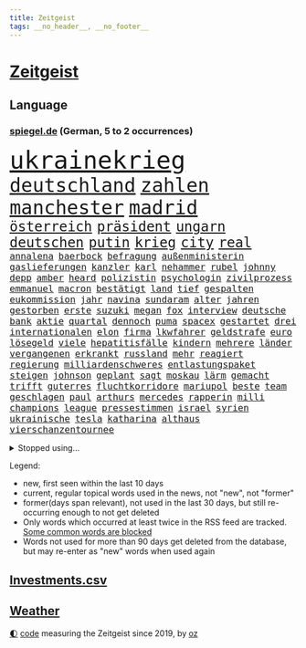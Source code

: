 ```yaml
---
title: Zeitgeist
tags: __no_header__, __no_footer__
---
```


# [Zeitgeist](https://oliz.io/zeitgeist/)

## Language

<h3><a href="https://www.spiegel.de" target="_blank">spiegel.de</a> (German, 5 to 2 occurrences)</h3>
<p style="font-family:monospace">
<span style="font-size:32pt"><a href="news_links.html#ukrainekrieg" class="current">ukrainekrieg</a></span>
<br>
<span style="font-size:25pt"><a href="news_links.html#deutschland" class="current">deutschland</a></span>
<span style="font-size:25pt"><a href="news_links.html#zahlen" class="current">zahlen</a></span>
<span style="font-size:25pt"><a href="news_links.html#manchester" class="current">manchester</a></span>
<span style="font-size:25pt"><a href="news_links.html#madrid" class="current">madrid</a></span>
<br>
<span style="font-size:18pt"><a href="news_links.html#österreich" class="current">österreich</a></span>
<span style="font-size:18pt"><a href="news_links.html#präsident" class="current">präsident</a></span>
<span style="font-size:18pt"><a href="news_links.html#ungarn" class="current">ungarn</a></span>
<span style="font-size:18pt"><a href="news_links.html#deutschen" class="current">deutschen</a></span>
<span style="font-size:18pt"><a href="news_links.html#putin" class="current">putin</a></span>
<span style="font-size:18pt"><a href="news_links.html#krieg" class="current">krieg</a></span>
<span style="font-size:18pt"><a href="news_links.html#city" class="current">city</a></span>
<span style="font-size:18pt"><a href="news_links.html#real" class="current">real</a></span>
<br>
<span style="font-size:12pt"><a href="news_links.html#annalena" class="current">annalena</a></span>
<span style="font-size:12pt"><a href="news_links.html#baerbock" class="current">baerbock</a></span>
<span style="font-size:12pt"><a href="news_links.html#befragung" class="current">befragung</a></span>
<span style="font-size:12pt"><a href="news_links.html#außenministerin" class="current">außenministerin</a></span>
<span style="font-size:12pt"><a href="news_links.html#gaslieferungen" class="current">gaslieferungen</a></span>
<span style="font-size:12pt"><a href="news_links.html#kanzler" class="current">kanzler</a></span>
<span style="font-size:12pt"><a href="news_links.html#karl" class="current">karl</a></span>
<span style="font-size:12pt"><a href="news_links.html#nehammer" class="current">nehammer</a></span>
<span style="font-size:12pt"><a href="news_links.html#rubel" class="current">rubel</a></span>
<span style="font-size:12pt"><a href="news_links.html#johnny" class="current">johnny</a></span>
<span style="font-size:12pt"><a href="news_links.html#depp" class="current">depp</a></span>
<span style="font-size:12pt"><a href="news_links.html#amber" class="current">amber</a></span>
<span style="font-size:12pt"><a href="news_links.html#heard" class="current">heard</a></span>
<span style="font-size:12pt"><a href="news_links.html#polizistin" class="current">polizistin</a></span>
<span style="font-size:12pt"><a href="news_links.html#psychologin" class="current">psychologin</a></span>
<span style="font-size:12pt"><a href="news_links.html#zivilprozess" class="new">zivilprozess</a></span>
<span style="font-size:12pt"><a href="news_links.html#emmanuel" class="current">emmanuel</a></span>
<span style="font-size:12pt"><a href="news_links.html#macron" class="current">macron</a></span>
<span style="font-size:12pt"><a href="news_links.html#bestätigt" class="current">bestätigt</a></span>
<span style="font-size:12pt"><a href="news_links.html#land" class="current">land</a></span>
<span style="font-size:12pt"><a href="news_links.html#tief" class="current">tief</a></span>
<span style="font-size:12pt"><a href="news_links.html#gespalten" class="current">gespalten</a></span>
<span style="font-size:12pt"><a href="news_links.html#eukommission" class="current">eukommission</a></span>
<span style="font-size:12pt"><a href="news_links.html#jahr" class="current">jahr</a></span>
<span style="font-size:12pt"><a href="news_links.html#navina" class="new">navina</a></span>
<span style="font-size:12pt"><a href="news_links.html#sundaram" class="new">sundaram</a></span>
<span style="font-size:12pt"><a href="news_links.html#alter" class="current">alter</a></span>
<span style="font-size:12pt"><a href="news_links.html#jahren" class="current">jahren</a></span>
<span style="font-size:12pt"><a href="news_links.html#gestorben" class="current">gestorben</a></span>
<span style="font-size:12pt"><a href="news_links.html#erste" class="current">erste</a></span>
<span style="font-size:12pt"><a href="news_links.html#suzuki" class="new">suzuki</a></span>
<span style="font-size:12pt"><a href="news_links.html#megan" class="new">megan</a></span>
<span style="font-size:12pt"><a href="news_links.html#fox" class="current">fox</a></span>
<span style="font-size:12pt"><a href="news_links.html#interview" class="current">interview</a></span>
<span style="font-size:12pt"><a href="news_links.html#deutsche" class="current">deutsche</a></span>
<span style="font-size:12pt"><a href="news_links.html#bank" class="current">bank</a></span>
<span style="font-size:12pt"><a href="news_links.html#aktie" class="current">aktie</a></span>
<span style="font-size:12pt"><a href="news_links.html#quartal" class="current">quartal</a></span>
<span style="font-size:12pt"><a href="news_links.html#dennoch" class="current">dennoch</a></span>
<span style="font-size:12pt"><a href="news_links.html#puma" class="current">puma</a></span>
<span style="font-size:12pt"><a href="news_links.html#spacex" class="current">spacex</a></span>
<span style="font-size:12pt"><a href="news_links.html#gestartet" class="current">gestartet</a></span>
<span style="font-size:12pt"><a href="news_links.html#drei" class="current">drei</a></span>
<span style="font-size:12pt"><a href="news_links.html#internationalen" class="current">internationalen</a></span>
<span style="font-size:12pt"><a href="news_links.html#elon" class="current">elon</a></span>
<span style="font-size:12pt"><a href="news_links.html#firma" class="current">firma</a></span>
<span style="font-size:12pt"><a href="news_links.html#lkwfahrer" class="current">lkwfahrer</a></span>
<span style="font-size:12pt"><a href="news_links.html#geldstrafe" class="current">geldstrafe</a></span>
<span style="font-size:12pt"><a href="news_links.html#euro" class="current">euro</a></span>
<span style="font-size:12pt"><a href="news_links.html#lösegeld" class="new">lösegeld</a></span>
<span style="font-size:12pt"><a href="news_links.html#viele" class="current">viele</a></span>
<span style="font-size:12pt"><a href="news_links.html#hepatitisfälle" class="new">hepatitisfälle</a></span>
<span style="font-size:12pt"><a href="news_links.html#kindern" class="current">kindern</a></span>
<span style="font-size:12pt"><a href="news_links.html#mehrere" class="current">mehrere</a></span>
<span style="font-size:12pt"><a href="news_links.html#länder" class="current">länder</a></span>
<span style="font-size:12pt"><a href="news_links.html#vergangenen" class="current">vergangenen</a></span>
<span style="font-size:12pt"><a href="news_links.html#erkrankt" class="current">erkrankt</a></span>
<span style="font-size:12pt"><a href="news_links.html#russland" class="current">russland</a></span>
<span style="font-size:12pt"><a href="news_links.html#mehr" class="current">mehr</a></span>
<span style="font-size:12pt"><a href="news_links.html#reagiert" class="current">reagiert</a></span>
<span style="font-size:12pt"><a href="news_links.html#regierung" class="current">regierung</a></span>
<span style="font-size:12pt"><a href="news_links.html#milliardenschweres" class="new">milliardenschweres</a></span>
<span style="font-size:12pt"><a href="news_links.html#entlastungspaket" class="current">entlastungspaket</a></span>
<span style="font-size:12pt"><a href="news_links.html#steigen" class="current">steigen</a></span>
<span style="font-size:12pt"><a href="news_links.html#johnson" class="current">johnson</a></span>
<span style="font-size:12pt"><a href="news_links.html#geplant" class="current">geplant</a></span>
<span style="font-size:12pt"><a href="news_links.html#sagt" class="current">sagt</a></span>
<span style="font-size:12pt"><a href="news_links.html#moskau" class="current">moskau</a></span>
<span style="font-size:12pt"><a href="news_links.html#lärm" class="current">lärm</a></span>
<span style="font-size:12pt"><a href="news_links.html#gemacht" class="current">gemacht</a></span>
<span style="font-size:12pt"><a href="news_links.html#trifft" class="current">trifft</a></span>
<span style="font-size:12pt"><a href="news_links.html#guterres" class="current">guterres</a></span>
<span style="font-size:12pt"><a href="news_links.html#fluchtkorridore" class="current">fluchtkorridore</a></span>
<span style="font-size:12pt"><a href="news_links.html#mariupol" class="current">mariupol</a></span>
<span style="font-size:12pt"><a href="news_links.html#beste" class="current">beste</a></span>
<span style="font-size:12pt"><a href="news_links.html#team" class="current">team</a></span>
<span style="font-size:12pt"><a href="news_links.html#geschlagen" class="current">geschlagen</a></span>
<span style="font-size:12pt"><a href="news_links.html#paul" class="current">paul</a></span>
<span style="font-size:12pt"><a href="news_links.html#arthurs" class="new">arthurs</a></span>
<span style="font-size:12pt"><a href="news_links.html#mercedes" class="current">mercedes</a></span>
<span style="font-size:12pt"><a href="news_links.html#rapperin" class="current">rapperin</a></span>
<span style="font-size:12pt"><a href="news_links.html#milli" class="new">milli</a></span>
<span style="font-size:12pt"><a href="news_links.html#champions" class="current">champions</a></span>
<span style="font-size:12pt"><a href="news_links.html#league" class="current">league</a></span>
<span style="font-size:12pt"><a href="news_links.html#pressestimmen" class="current">pressestimmen</a></span>
<span style="font-size:12pt"><a href="news_links.html#israel" class="current">israel</a></span>
<span style="font-size:12pt"><a href="news_links.html#syrien" class="current">syrien</a></span>
<span style="font-size:12pt"><a href="news_links.html#ukrainische" class="current">ukrainische</a></span>
<span style="font-size:12pt"><a href="news_links.html#tesla" class="current">tesla</a></span>
<span style="font-size:12pt"><a href="news_links.html#katharina" class="current">katharina</a></span>
<span style="font-size:12pt"><a href="news_links.html#althaus" class="current">althaus</a></span>
<span style="font-size:12pt"><a href="news_links.html#vierschanzentournee" class="new">vierschanzentournee</a></span>
</p>
<details>
<summary>Stopped using...</summary>
<p class="former" style="font-size:12pt">
vorbild(553) angeordnet(552) bedeuten(552) gerüchte(552) persönliche(552) bildungsministerin(551) hört(551) scheuer(551) summe(551) tiktok(551) wald(551) übersicht(551) beschäftigten(550) drosten(550) flick(550) geschützt(550) griechenland(550) hansi(550) konfrontiert(550) theater(550) befinden(549) infektionszahlen(549) rückschlag(549) verlängern(549) weltweiten(549) witz(549) anspruch(548) falls(548) favoriten(548) kontrollieren(548) lady(548) missachtet(548) passagiere(548) prüfung(548) reichte(548) streichen(548) usbehörden(548) videobotschaft(548) weltmeister(548) alexej(547) angespannt(547) dauer(547) dauerhaft(547) eröffnet(547) flugzeug(547) fort(547) horst(547) hotel(547) ifoindex(547) locker(547) mathias(547) monatelang(547) nawalny(547) versagt(547) verschiedene(547) verteilt(547) ankunft(546) brief(546) bundestags(546) for(546) kamera(546) moderna(546) myanmar(546) stattfinden(546) verschwunden(546) ausflug(545) krankenhäusern(545) reiner(545) woran(545) österreichischen(545) amsterdam(544) anthony(544) beschluss(544) gebraucht(544) miteinander(544) niveau(544) swetlana(544) vorübergehend(544) weitergehen(544) weißen(544) wieler(544) beteiligten(543) bundesweit(543) digitalisierung(543) gestrichen(543) notruf(543) psg(543) stellten(543) telekom(543) untersuchungen(543) wartet(543) öfter(543) argumente(542) dietmar(542) diskriminierung(542) einsatzkräfte(542) guter(542) interesse(542) internen(542) jüdische(542) leon(542) nominiert(542) präsentiert(542) schüsse(542) sex(542) sicherte(542) veranstalter(542) welchem(542) zentrum(542) allianz(541) berichterstattung(541) berühmt(541) google(541) klinik(541) schwarzer(541) ursachen(541) usamerikaner(541) anzeigen(540) demonstrationen(540) digitale(540) grünheide(540) häufen(540) signal(540) symptome(540) trennung(540) veranstaltung(540) abgehört(539) aufgehoben(539) bekamen(539) dürfe(539) gehandelt(539) nahen(539) opfers(539) umstrittenes(539) wales(539) überraschung(539) höheren(538) islamisten(538) medikamente(538) reagierte(538) umstritten(538) umweltschützer(538) geflogen(537) merkels(537) studien(537) tauchen(537) ton(537) unterschiedlich(537) abgebrochen(536) bereiten(536) klassiker(536) patient(536) via(536) freilassung(535) gesprengt(535) philipp(535) verteilung(535) autoindustrie(534) erschweren(534) halb(534) heil(534) signalisiert(534) ständig(534) ägypten(534) kilometern(533) negative(533) offiziellen(533) überlassen(533) freie(532) schwerem(532) sehnsucht(532) virologen(532) william(532) tim(531) haftstrafen(530) lernt(530) nachbarn(530) nachgewiesen(530) vieles(530) vorn(530) begeistert(529) green(528) bundesgerichtshof(527) rkichef(527) tür(527) aufstellen(526) erschienen(526) familienberater(526) skeptisch(526) träume(526) architekt(525) eigenem(525) gemeinsame(525) jahrestag(525) rasen(525) samstagmorgen(525) verfassung(525) heftiger(524) iphone(524) schriftsteller(524) motor(522) umfragewerte(522) defensive(521) dreieinhalb(521) erzielte(521) unterschrieben(521) vorbereitung(521) angehörige(520) automatisch(520) bezeichnete(520) jeff(520) landwirtschaft(520) bestmarke(519) enorme(519) folter(519) journalist(519) klimaziele(518) sergio(518) verfolger(518) moderatorin(516) stahl(516) bartsch(514) albtraum(513) bundeswehrsoldaten(512) flagge(512) telegram(512) ämter(512) kassieren(510) apples(508) termine(508) 91(507) erforscht(504) atomabkommen(500) eingeschaltet(500) engen(495) karlsruhe(495) laufbahn(495) verdoppelt(495) youtuber(495) entspannt(494) sprit(493) startup(493) rache(492) zweck(492) inseln(491) absurd(489) rolf(486) psychischen(482) cdu/csu(480) erben(477) aggressiv(474) effekt(469) aufheben(468) enthält(449) gewinne(447) wucht(438) konfrontation(437) zwingend(437) autobauer(436) singen(433) expräsidenten(423) pokal(422) v(413) verlusten(413) kannte(406) militärjunta(405) medaille(402) carlos(400) promille(394) unverständnis(393) geimpften(388) freizugeben(387) bewirbt(374) lahm(374) belgische(366) reisenden(365) gewalttat(360) zwischenfall(348) anfangs(329) crystal(329) oldenburg(329) abgefeuert(328) regierungskoalition(327) bond(323) maier(317) fossile(315) jonathan(313) meilenstein(312) gezählt(310) aachen(307) bitteren(306) parlamentswahlen(306) einwanderer(303) organisierten(303) spitzen(302) open(300) seither(295) höherer(294) eröffnung(291) wussten(291) fotografen(290) stehe(290) jamaika(289) leichten(287) raste(287) volk(287) bauern(285) terroranschlag(284) ewigkeit(281) abgerufen(278) ahmed(277) tornado(276) aufmerksam(275) erpressen(275) friedensnobelpreisträger(274) wikileaksgründer(270) gestalten(269) karlsruher(268) vierter(267) warnungen(267) mächtigen(264) roter(264) präsentierte(263) voelchert(260) dauerte(259) landsleute(257) fossilen(254) emiraten(253) erfolgreichste(253) führten(253) hochwasser(252) oberbayern(252) vertragsverlängerung(252) jagen(250) erweisen(249) halbleiter(249) lieferengpässen(249) sportlern(249) wellen(249) anschluss(244) stürme(243) halfen(242) norddeutschland(239) besitzen(238) entthront(237) mainzer(236) achte(235) überwältigt(233) dirk(230) anlage(229) europäisches(229) gerissen(228) niklas(228) war's(228) exemplar(227) längste(226) konten(224) liebsten(224) polizeiwache(224) einigkeit(223) bombe(222) ausfälle(221) entfliehen(220) experimente(220) logistik(220) musikerin(218) büchern(217) kabuler(217) moderner(217) music(216) plänen(214) momente(213) harris(212) kamala(212) anschlags(211) unterschiedlicher(211) überraschende(211) atombombe(210) gewandt(209) herrschten(208) stufe(208) gefiel(206) genie(206) staatsanwalt(206) unterziehen(206) schädliche(204) gysi(202) meldeten(202) pazifik(202) gefälschten(200) sportwagen(200) wiederholung(200) infektionsschutzgesetz(199) bruch(198) dringen(198) geschäftsführerin(198) geständnis(197) hoffmann(197) worum(197) oppositionspolitiker(196) stillstand(195) parken(194) wiederzubeleben(194) stach(193) absicht(191) jüdischen(191) coronaausbrüche(190) evergrande(189) psychologie(189) strategien(189) verirrt(189) ajax(188) basketballstar(187) engagieren(187) floyd(187) skispringen(187) englisch(186) feministin(186) limburg(186) prosieben(186) schränkt(186) heizung(185) inhaftierte(185) kurzer(185) höhle(184) gehofft(183) minus(183) schärferen(183) ungeimpfter(183) belangt(182) fridays(182) future(182) videotest(182) deutschlandweit(181) realen(181) siebenmal(180) spezielle(179) ukrainekonflikt(179) kosteten(177) klischees(176) unsicherheiten(175) wilde(175) winkel(175) gaspreise(171) globales(171) betreibern(170) herunter(170) kombination(170) parteichefs(170) kommuniziert(169) andrang(168) beantwortet(168) emir(168) exweltmeister(168) trapp(168) vereinbart(168) zahlungsausfall(168) perspektive(167) taiwans(167) abu(166) messenger(165) ampelparteien(164) dhabi(163) faul(163) gaspreisen(163) kampfjets(163) langfristige(163) prestigeprojekt(163) kultusministerinnen(161) lädt(161) gefährt(160) lieferte(159) oscarpreisträger(159) weitgehende(159) aneinandergeraten(158) belohnung(158) ostdeutschland(158) polnischer(158) schränken(158) cannabislegalisierung(157) mitreden(157) ausweisung(156) dritter(155) europarat(155) aufpassen(154) inklusive(154) penny(154) twitterte(154) police(153) überragende(153) ausgeben(152) härte(152) immobilienbesitzer(152) versteigern(152) nationalgarde(151) weinen(151) gutachter(150) simple(149) chip(148) erheblichen(148) füllkrug(147) gesundheitspolitiker(147) meldungen(147) tobias(147) verschärften(147) deniz(146) kuss(146) mehrmals(146) yücel(146) backen(145) innen(144) kürzer(144) referendum(144) filmt(143) dankbarkeit(142) netflixserie(142) tennisspielerin(141) 2028(139) arbeitskampf(139) cottbus(139) geringer(139) todesstrafe(139) zuverlässig(139) coronaisolation(138) gerne(138) schusswaffen(138) vatikan(138) blauen(137) lieferzeiten(137) auswirkt(136) marode(136) nelson(136) woanders(136) impfpass(135) längeren(135) saisonniederlage(134) unterbringung(134) erlaubte(133) vollsperrung(133) atomkraftwerke(132) designierten(132) stillen(132) taucht(132) vertrauliche(132) vorstandschef(132) fahrerlaubnis(130) gesteckt(129) einziger(128) wmteilnahme(128) historischer(127) ozean(127) arbeitswelt(126) homeofficepflicht(126) gelb(125) kleinste(125) krokodil(125) architektur(124) böses(124) erwachen(124) modernisieren(123) versicherten(123) watson(123) emotional(122) entschlossen(122) fpö(122) beliebten(121) bundesligageschichte(121) geboostert(121) phänomen(121) radcliffe(121) kalb(120) klimaerwärmung(120) keeper(119) kommissar(119) pfosten(119) tatwaffe(119) schütze(118) einstufen(117) positiver(117) rätselhafter(117) senior(117) starkwatzinger(116) staatsbürger(115) verrat(115) werkbank(115) überflüssig(115) entlang(114) entlarven(114) marius(114) wanken(114) arbeitsminister(113) erfurter(113) rasanten(113) biathlon(112) hausarbeit(112) atomdeal(111) chatnachrichten(111) frühe(111) skispringer(111) widmet(111) zwölfjährigen(111) felder(110) amtsgeschäfte(108) begünstigen(108) einzig(108) passte(108) 65jähriger(106) aufrüsten(106) personalien(106) stolpern(106) ablösen(105) frist(105) renault(105) syrischer(105) wackelt(105) nachweisen(104) verfassungsschützer(104) juan(103) kühne(103) nachhaltige(103) schulleiter(102) energieversorgern(101) missbrauchsskandals(101) ausgewertet(99) nadal(99) ungleich(99) 49jährige(98) asien(98) medium(98) schied(98) verpflichtung(98) vorbereiten(98) ansprüche(97) emily(97) meisterwerk(97) augenzeugenberichte(96) krim(96) ostflanke(96) schreckens(96) supermärkten(96) südkoreanische(96) überwachen(96) cool(95) läuten(95) eurojackpot(94) expertenrat(94) heikel(94) highlight(94) kern(94) töne(94) öffnete(94) ausgangssperre(93) p(93) etappe(92) hinzu(92) kehrtwende(92) stabilität(92) wolf(92) bedeute(91) erlaubten(91) geortet(91) hidschab(91) holetschek(91) kitas(90) nbaklub(90) neujahr(90) parat(90) versteigerung(90) brot(89) klärt(89) kobayashi(89) ryoyu(89) severin(89) verkünden(89) aufwendig(88) dreimalige(88) einstellung(88) farben(88) hai(88) hungersnöte(88) königlichen(88) zweites(88) malta(87) mild(87) bergh(86) beschäftigen(86) tagelange(86) videobilder(86) altersgrenze(85) austritt(85) lebensmittelpreisen(85) mühsam(85) positioniert(85) unerreichbar(85) 56jähriger(84) abgefahren(84) afghaninnen(84) babybauch(84) russophobie(84) sky(84) stiftete(84) zweitbeste(84) überdenken(84) großbrand(83) spitzenverband(83) ablegen(82) ausgeschieden(82) bahngleise(82) berichteten(82) erweitert(82) krachten(82) lasche(82) nutztiere(82) waldbränden(82) abduljabbar(81) kareem(81) modellrechnungen(81) schmerzhaft(81) verlangte(81) altern(80) desto(80) psychologe(80) stadtverwaltung(80) abgelenkt(79) integrieren(79) katars(79) produktionskosten(79) tiefpunkt(79) transfer(79) angeschoben(78) flüsse(78) sturms(78) banditen(77) danke(77) evergrandeaktien(77) leukämie(77) spendet(77) teilten(77) wurf(77) abfedern(76) arkadij(76) bekräftigen(76) euch(76) konfliktregion(76) stephan(76) streiken(76) beyoncé(75) forschungsprojekt(75) nachhilfe(75) rüstungsgüter(75) antigentests(74) gesundheitsamts(74) iraner(74) rauchwolken(74) 700000(73) gefangenenlager(73) klagten(73) lei(73) leihmutterschaft(73) schnellem(73) sofortprogramm(73) usvizepräsidentin(73) ausgegangen(72) enttäuschend(72) ffp2maskenpflicht(72) gesundheitsamt(72) royal(72) verschwindet(72) verwehren(72) albert(71) beitragen(71) belgier(71) braut(71) ceo(71) dallas(71) giglio(71) mavericks(71) überzahl(71) bildungsgewerkschaft(70) bürgerkrieg(70) café(70) dieselpreise(70) einstufung(70) erfolgreichster(70) exportstopp(70) gew(70) gezwungen(70) kontinents(70) putinkritiker(70) spioniert(70) tourist(70) treffers(70) wegkommen(70) 61jährige(69) mobilfunkanbieter(69) nasser(69) satellitenaufnahmen(69) überwachungskameras(69) angebunden(68) drogeneinfluss(68) forster(68) geiselnahme(68) lernte(68) maltas(68) verweisen(68) zuhause(68) aushandeln(67) folgenden(67) überfällt(67) auszuschließen(66) häftlingen(66) hässlich(66) jemenkrieg(66) journalismus(66) report(66) sean(66) washingtons(66) weint(66) ökologische(66) anrufer(65) elektronisch(65) putingegner(65) straflager(65) bekanntes(64) cowboys(64) europameisterschaft(64) feldzug(64) italiener(64) meth(64) wahrnehmung(64) franzose(63) geschlossenheit(63) pjöngjang(63) routiniert(63) staatsgefährdenden(63) abgeschnitten(62) abzuwenden(62) einstand(62) gespaltene(62) preissprünge(62) fraglich(61) machu(61) n(61) picchu(61) schenk(61) sánchez(61) tahiti(61) viktoria(61) vorrangig(61) collins(60) gymnasium(60) lächerlich(60) nonnenwerth(60) unangenehm(60) abschaffung(59) einmarsches(59) idaroberstein(59) laufe(59) sabotageversuch(59) straftäter(59) tomaten(59) wohlstand(59) zitierte(59) assanges(58) erik(58) laien(58) lesser(58) physiker(58) positiven(58) stuttgarter(58) überraschungen(58) dazn(57) ernteausfälle(57) korallenriff(57) kosmonauten(57) nahelegt(57) peinlichkeit(57) penn(57) zensur(57) airports(56) fehlverhalten(56) geltend(56) verdankt(56) arnold(55) begründete(55) bezaubernde(55) bundespräsidialamt(55) celsius(55) entweder(55) häufigste(55) schicke(55) schwarzenegger(55) verwaltung(55) erblast(54) handballstar(54) marschflugkörper(54) neuseeländische(54) ruinen(54) schalte(54) unwetter(54) vereinigte(54) versteckspiel(54) zweierlei(54) dgbchef(53) drehort(53) paprika(53) privatjet(53) truppenaufmarsch(53) verarbeitet(53) zucker(53) amtsarzt(52) nadals(52) südstaaten(52) jacht(51) negativtrend(51) ordnet(51) parlamentswahl(51) profite(51) schülern(51) statements(51) vanessa(51) 40000(50) abseits(50) amazongründer(50) belarussen(50) bezos(50) drach(50) maersk(50) reemtsmaentführer(50) sympathie(50) zuschlag(50) ampelplänen(49) barrier(49) bejubelt(49) great(49) jemenitischen(49) kölntatort(49) reef(49) road(49) verwüstet(49) abschließen(48) marokko(48) peace(48) sofortigen(48) bewerfen(47) donata(47) errichtung(47) hopfen(47) latte(47) leak(47) musikwelt(47) sportlerin(47) untersuchungsbericht(47) uspolizisten(47) vorgedrungen(47) coronatodesfälle(46) knochenbrüche(46) absagen(45) autofahrerin(45) berufsleben(45) heizsysteme(45) nordkoreanische(45) realitystar(45) spdchef(45) urlauber(45) 132(44) einsam(44) franks(44) kippen(44) kuh(44) müllerwesternhagen(44) verräter(44) alabaliradovan(43) integrationsbeauftragte(43) integrationsbeauftragten(43) reem(43) sonderbeauftragten(43) usrockband(43) vögel(43) dünger(42) hochtouren(42) steigert(42) traut(42) ablauf(41) kellern(41) lehrplan(41) lkwfahrern(41) vermeintlichem(41) bemühungen(40) bräuchte(40) dreijährige(40) flüchteten(40) herrn(40) scott(40) verbrauch(40) jüdinnen(39) nominierten(39) sklaverei(39) travis(39) vergleichen(39) vorsieht(39) ähnlichen(39) bemängelt(38) beträchtlich(38) eilantrag(38) first(38) götz(38) kairo(38) fragwürdigen(37) freizeitparks(37) freundschaft(37) schwache(37) beispiellosen(36) diplomatischer(36) overmars(36) reallöhne(36) u(36) werfer(36) autoverkehr(35) bombenangriffs(35) nbageschichte(35) scorer(35) vermuteten(35) wochenbeginn(35) bloßgestellt(34) leichtigkeit(34) politikwissenschaftler(34) sperrungen(34) öffnung(34) disneykonzern(33) montagmorgen(33) schwarzwald(33) unerwartete(33) risse(32) steuersenkungen(32) victoria(32) wettkämpfe(32) windhorst(32) belohnt(31) menschliches(31) trollen(31) drohten(30) kriegsalltag(30) natopartner(30) neuankömmlinge(30) neuartigen(30) persiflage(30) absolvieren(29) atomabkommens(29) chefdirigenten(29) fighters(29) foo(29) gläubiger(29) hergestellt(29) kreuzt(29) regelmäßige(29) sanktioniert(29) verteidigungsbündnis(29) währenddessen(29) autorennen(28) beschwören(28) bevorsteht(28) einzigartig(28) hauptsponsor(28) prorussisch(28) verschleierung(28) bakterien(27) cleveland(27) exodus(27) patriarchat(27) schlagkräftig(27) führe(26) koffer(26) panzerfäuste(26) stoff(26) tarifverhandlungen(26) dog(25) invasoren(25) krisenzeiten(25) sevilla(25) strafrechtlicher(25) abrupten(24) annefrankbuch(24) pendlerpauschale(24) sportverbände(24) unsicher(24) wettern(24) zofft(24) zunehmen(24) zähen(24) erbitterten(23) schutzbunker(23) täuschen(23) 35jähriger(22) anpassung(22) flicks(22) schwächere(22) teslawerk(22) unbürokratisch(22) ölkonzern(22) 43jährige(21) schmerzen(21) spiegeltexte(21) andrzej(20) duda(20) gefangenschaft(20) hausdurchsuchungen(20) hilfsgüter(20) kriegsflüchtlingen(20) militärexperte(20) sicherheitspolitik(20) vietnamese(20) formulierte(19) genuss(19) krone(19) mädchens(19) cduministerpräsident(18) hackergruppe(18) psychologen(18) sumy(18) verschluckt(18) abholen(17) angelastet(17) ostukrainischen(17) regimewechsel(17) zerreißprobe(17) eugipfel(16) fotoprojekt(16) geschäftsleute(16) klassenzimmer(16) raja(16) scout(16) terrorisiert(16) futter(15) kriegswoche(15) schlechtesten(15) brutalität(14) graue(14) hochstaplerin(14) metropolitan(14) sicherheitspolitische(14) warnstreiks(14) artillerie(13) bundle(13) cherson(13) dune(13) flugverbotszone(13) lektionen(13) rettungshubschrauber(13) anatolij(12) bestehenden(12) emil(12) fußballklubs(12) geburtsklinik(12) großvater(12) hauses(12) inhaftiert(12) naivität(12) beigesetzt(11) jünger(11) regenwald(11) touren(11) volumen(11) wahlkreise(11)
</p>
</details>
<p>Legend:
<ul>
<li><span class="new">new</span>, first seen within the last 10 days</li>
<li><span class="current">current</span>, regular topical words used in the news, not "new", not "former"</li>
<li><span class="former">former(days span relevant)</span>, not used in the last 30 days, but still re-occurring enough to not get deleted</li>
<li>Only words which occurred at least twice in the RSS feed are tracked. <a href="language/filters.py">Some common words are blocked</a></li>
<li>Words not used for more than 90 days get deleted from the database, but may re-enter as "new" words when used again</li>
</ul>
</p>

## [Investments](investments.html)[.csv](investments.csv)

## [Weather](weather.html)

<footer>
<a href="javascript:toggleTheme()" class="nav">🌓</a>
<a href="https://github.com/ooz/zeitgeist">code</a> measuring the Zeitgeist since 2019, by <a href="https://oliz.io">oz</a>
</footer>
